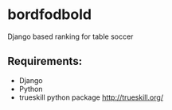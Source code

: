 # bordfodbold
Django based ranking for table soccer

Requirements:
-
+ Django
+ Python
+ trueskill python package http://trueskill.org/
